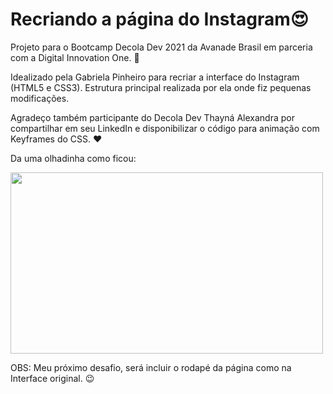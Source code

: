 # Recriando a página do Instagram:heart_eyes:



Projeto para o Bootcamp Decola Dev 2021 da Avanade Brasil em parceria com a Digital Innovation One. :rocket:

Idealizado pela Gabriela Pinheiro para recriar a interface do Instagram (HTML5 e CSS3). Estrutura principal realizada por ela onde fiz pequenas modificações.

Agradeço também participante do Decola Dev Thayná Alexandra por compartilhar em seu LinkedIn e disponibilizar o código para animação com Keyframes do CSS. :heart:

Da uma olhadinha como ficou:
<p align="left">
  <img width="500" height="290" src="fotos\interface-instagram.gif">
  </P>

OBS: Meu próximo desafio, será incluir o rodapé da página como na Interface original. :wink:
